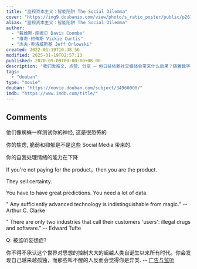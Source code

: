 ```yaml
---
title: "监视资本主义：智能陷阱 The Social Dilemma"
cover: "https://img9.doubanio.com/view/photo/s_ratio_poster/public/p2618618715.jpg"
alias: "监视资本主义：智能陷阱 The Social Dilemma"
author:
  - "戴维斯·库姆贝 Davis Coombe"
  - "维奇·柯蒂斯 Vickie Curtis"
  - "杰夫·奥洛威斯基 Jeff Orlowski"
created: 2022-01-19T10:38:56
modified: 2025-01-19T02:57:13
published: 2020-09-09T00:00:00+08:00
description: "我们发推文、点赞、分享 — 但日益依赖社交媒体会带来什么后果？随着数字平台日益成为人们保持联系的重要方式，硅谷内部人士通过暴露屏幕另一侧的隐藏内容，揭示了社交媒体如何重新改写文明。"
tags:
  - "douban"
type: "movie"
douban: "https://movie.douban.com/subject/34960008/"
imdb: "https://www.imdb.com/title/"
---
```


## Comments

他们像蜘蛛一样测试你的神经, 这是很恐怖的

你的焦虑, 脆弱和抑郁是不是这些 Social Media 带来的.

你的自我处理情绪的能力在下降

If you're not paying for the product，then you are the product.

They sell certainty.

You have to have great predictions. You need a lot of data.

" Any sufficiently advanced technology is indistinguishable from magic." -- Arthur C. Clarke

" There are only two industries that call their customers 'users': illegal drugs and software." -- Edward Tufte

Q: 被监听妄想症?

你不得不承认这个世界对思想的控制大大的超越人类自诞生以来所有时代。你会发现自己越来越孤独，而那些叫不醒的人反而会觉得你是异类. -- [广告与监听](https://www.v2ex.com/t/799831)
